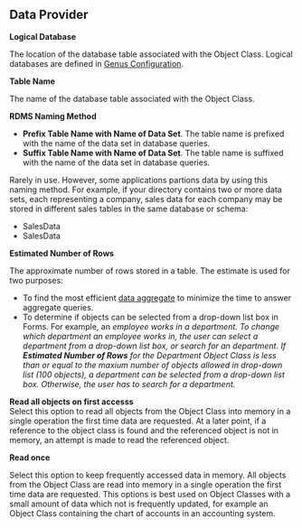 ## Data Provider

**Logical Database**

The location of the database table associated with the Object Class. Logical databases are defined in [Genus Configuration](../../../installation-and-configuration/configure-and-maintain-genus-server.md).

**Table Name**

The name of the database table associated with the Object Class.

**RDMS Naming Method**

*   **Prefix Table Name with Name of Data Set**. The table name is prefixed with the name of the data set in database queries.
*   **Suffix Table Name with Name of Data Set**. The table name is suffixed with the name of the data set in database queries.

Rarely in use. However, some applications partions data by using this naming method. For example, if your directory contains two or more data sets, each representing a company, sales data for each company may be stored in different sales tables in the same database or schema:

*   <CompanyA>SalesData
*   <CompanyB>SalesData

**Estimated Number of Rows**

The approximate number of rows stored in a table. The estimate is used for two purposes:

*   To find the most efficient [data aggregate](data-aggregation.md) to minimize the time to answer aggregate queries.
*   To determine if objects can be selected from a drop-down list box in Forms. For example, an <span style="FONT-STYLE: italic">employee works in a <span style="FONT-STYLE: italic">department. To change which <span style="FONT-STYLE: italic">department an <span style="FONT-STYLE: italic">employee works in, the user can select a <span style="FONT-STYLE: italic">department from a drop-down list box, or search for an department. If **Estimated Number of Rows** for the <span style="FONT-STYLE: italic">Department Object Class is less than or equal to the maxium number of objects allowed in drop-down list (100 objects), a department can be selected from a drop-down list box. Otherwise, the user has to search for a <span style="FONT-STYLE: italic">department.

**Read all objects on first accesss**  
Select this option to read all objects from the Object Class into memory in a single operation the first time data are requested. At a later point, if a reference to the object class is found and the referenced object is not in memory, an attempt is made to read the referenced object.

**Read once**

Select this option to keep frequently accessed data in memory. All objects from the Object Class are read into memory in a single operation the first time data are requested. This options is best used on Object Classes with a small amount of data which not is frequently updated, for example an Object Class containing the chart of accounts in an accounting system.